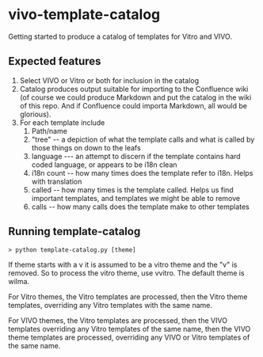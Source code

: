 # vivo-template-catalog
Getting started to produce a catalog of templates for Vitro and VIVO.

## Expected features

1. Select VIVO or Vitro or both for inclusion in the catalog
1. Catalog produces output suitable for importing to the Confluence wiki (of course we could produce Markdown and put the catalog in the wiki of this repo.  And if Confluence could importa Markdown, all would be glorious).
1. For each template include
    1. Path/name
    1. "tree" -- a depiction of what the template calls and what is called by those things on down to the leafs
    1. language --- an attempt to discern if the template contains hard coded language, or appears to be i18n clean
    1. i18n count -- how many times does the template refer to i18n.  Helps with translation
    1. called -- how many times is the template called.  Helps us find important templates, and templates we might be able to remove
    1. calls -- how many calls does the template make to other templates
    
## Running template-catalog

    > python template-catalog.py [theme]

If theme starts with a v it is assumed to be a vitro theme and the "v" is removed.  So to process the vitro theme, 
use vvitro.  The default theme is wilma.

For Vitro themes, the Vitro templates are processed, then the Vitro theme templates, overriding any Vitro templates 
with the same name.

For VIVO themes, the Vitro templates are processed, then the VIVO templates overriding any Vitro templates
of the same name, then the VIVO theme templates are processed, overriding any VIVO or Vitro templates of the
same name.

